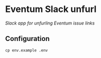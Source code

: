# Eventum Slack unfurl

*Slack app for unfurling Eventum issue links*

## Configuration

```
cp env.example .env
```